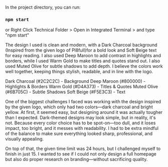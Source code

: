 <!-- How to run the Project -->
In the project directory, you can run:
### `npm start`
or
Right Click Technical Folder > Open in Integrated Terminal > and type "npm start"


<!-- My design choices and inspirations -->
The design I used is clean and modern, with a Dark Charcoal background (Inspired from the given logo of Pl8full)for a bold look and Soft Beige text for easy reading. I also used Deep Maroon to add contrast in highlights and borders, while I used Warm Gold to make titles and quotes stand out. I also used Muted Olive for subtle shadows to add depth. I believe the colors work well together, keeping things stylish, readable, and in line with the logo.

Dark Charcoal (#2C2C2C) - Background
Deep Maroon (#800000) - Highlights & Borders
Warm Gold (#D4A373) - Titles & Quotes
Muted Olive (#6B705C) - Subtle Shadows
Soft Beige (#F5E3C3) - Text

<!-- Any Challenges I faced -->
One of the biggest challenges I faced was working with the design inspired by the given logo, which only had two colors—dark charcoal and bright yellow. At first, it seemed easy, but designing around it was actually tougher than I expected. Dark-themed designs may look simple, but in reality, it's not. Because every color choice has to be spot-on—too dull, and it loses impact, too bright, and it messes with readability. I had to be extra mindful of the balance to make sure everything looked sharp, professional, and visually appealing.  

On top of that, the given time limit was 24 hours, but I challenged myself to finish in just 15. I wanted to see if I could not only design a full homepage but also do proper research on branding—without sacrificing quality.